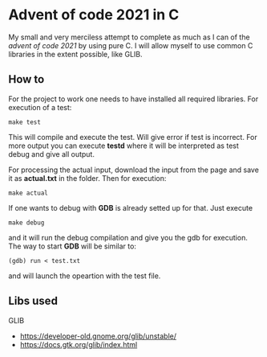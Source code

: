 # Advent of code 2021 in C

My small and very merciless attempt to complete as much as I can of the *advent
of code 2021* by using pure C. I will allow myself to use common C libraries in
the extent possible, like GLIB.

## How to

For the project to work one needs to have installed all required libraries.
For execution of a test:
```
make test
```
This will compile and execute the test. Will give error if test is incorrect.
For more output you can execute **testd** where it will be interpreted as
test debug and give all output.

For processing the actual input, download the input from the page and save it
as **actual.txt** in the folder. Then for execution:
```
make actual
```

If one wants to debug with **GDB** is already setted up for that. Just execute
```
make debug
```
and it will run the debug compilation and give you the gdb for execution. The
way to start **GDB** will be similar to:
```
(gdb) run < test.txt
```
and will launch the opeartion with the test file.

## Libs used
GLIB
- https://developer-old.gnome.org/glib/unstable/
- https://docs.gtk.org/glib/index.html
